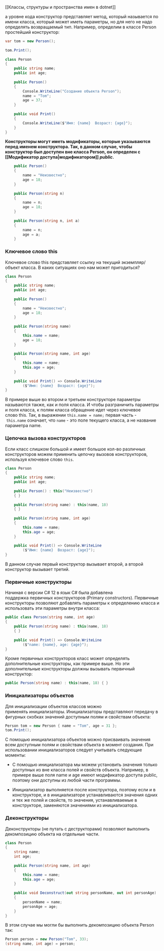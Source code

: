 [[Классы, структуры и пространства имен в dotnet]]

а уровне кода конструктор представляет метод, который называется по имени класса, который может иметь параметры, но для него не надо определять возвращаемый тип. Например, определим в классе Person простейший конструктор:

``` cs
var tom = new Person();  
 
tom.Print();  
 
class Person 
{
    public string name;
    public int age;
    
    public Person()
    {
        Console.WriteLine("Создание объекта Person");
        name = "Tom";
        age = 37;
    }
    
    public void Print()
    {
        Console.WriteLine($"Имя: {name}  Возраст: {age}");
    }
}
```

**Конструкторы могут иметь модификаторы, которые указываются перед именем конструктора. Так, в данном случае, чтобы конструктор был доступен вне класса Person, он определен с [[Модификатор доступа|модификатором]] _public_.**

``` cs
	public Person() 
	{ 
		name = "Неизвестно"; 
		age = 18; 
	}
    
    public Person(string n) 
    { 
	    name = n; 
	    age = 18; 
	}
    
    public Person(string n, int a) 
    { 
	    name = n; 
	    age = a;    
    }
```

### Ключевое слово this

Ключевое слово this представляет ссылку на текущий экземпляр/объект класса. В каких ситуациях оно нам может пригодиться?

``` cs
class Person 
{
    public string name;
    public int age;
    
    public Person() 
    { 
	    name = "Неизвестно"; 
	    age = 18; 
	}
    
    public Person(string name) 
    { 
	    this.name = name; 
	    age = 18; 
	}
    
    public Person(string name, int age) 
    { 
        this.name = name; 
        this.age = age; 
    }
    
    public void Print() => Console.WriteLine
		($"Имя: {name}  Возраст: {age}");
}
```

В примере выше во втором и третьем конструкторе параметры называются также, как и поля класса. И чтобы разграничить параметры и поля класса, к полям класса обращение идет через ключевое слово this. Так, в выражении
`this.name = name;` первая часть - `this.name` означает, что `name` - это поле текущего класса, а не название параметра name.

### Цепочка вызова конструкторов

Если класс слишком большой и имеет большое кол-во различных конструкторов можем применить цепочку вызовов конструкторов, используя ключевое слово `this`.

``` cs
class Person 
{
    public string name;
    public int age;
    
    public Person() : this("Неизвестно") 
    { }
    
    public Person(string name) : this(name, 18) 
    { }
    
    public Person(string name, int age)
    {
        this.name = name;
        this.age = age;
    }
    
    public void Print() => Console.WriteLine
	    ($"Имя: {name}  Возраст: {age}");
}
```

В данном случае первый конструктор вызывает второй, а второй конструктор вызывает третий.

### Первичные конструкторы

Начиная с версии C# 12 в язык C# была добавлена поддержка первичных конструкторов (Primary constructors). Первичные конструкторы позволяют добавлять параметры к определению класса и использовать эти параметры внутри класса:

``` cs
public class Person(string name, int age)
{
    public Person(string name) : this(name, 18) 
    { }
    
    public void Print() => Console.WriteLine
	    ($"name: {name}, age: {age}");
}
```

Кроме первичных конструкторов класс может определять дополнительные конструкторы, как примере выше. Но эти дополнительные конструкторы должны вызывать первичный конструктор:

``` cs 
public Person(string name) : this(name, 18) { }
```


### Инициализаторы объектов

Для инициализации объектов классов можно применять инициализаторы. Инициализаторы представляют передачу в фигурных скобках значений доступным полям и свойствам объекта:

``` cs 
Person tom = new Person { name = "Tom", age = 31 };
tom.Print();  
```


С помощью инициализатора объектов можно присваивать значения всем доступным полям и свойствам объекта в момент создания. При использовании инициализаторов следует учитывать следующие моменты:

- С помощью инициализатора мы можем установить значения только доступных из вне класса полей и свойств объекта. Например, в примере выше поля name и age имеют модификатор доступа public, поэтому они доступны из любой части программы.

- Инициализатор выполняется после конструктора, поэтому если и в конструкторе, и в инициализаторе устанавливаются значения одних и тех же полей и свойств, то значения, устанавливаемые в конструкторе, заменяются значениями из инициализатора.

### Деконструкторы

Деконструкторы (не путать с деструкторами) позволяют выполнить декомпозицию объекта на отдельные части.

``` cs
class Person
{
    string name;
    int age;
    
    public Person(string name, int age)
    {
        this.name = name;
        this.age = age;
    }
    
    public void Deconstruct(out string personName, out int personAge)
    {
        personName = name;
        personAge = age;
    }
}
```

В этом случае мы могли бы выполнить декомпозицию объекта Person так:

``` cs
Person person = new Person("Tom", 33);
(string name, int age) = person;
```


